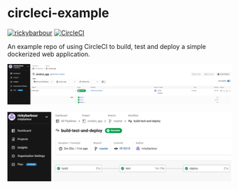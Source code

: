 # circleci-example

[![rickybarbour](https://circleci.com/gh/rickybarbour/circleci.svg?style=shield)]()
[![CircleCI](https://app.circleci.com/pipelines/github/rickybarbour/simple_app.svg?style=svg)](https://app.circleci.com/pipelines/github/rickybarbour/simple_app)

An example repo of using CircleCI to build, test and deploy a simple dockerized web application.

![All Green 1](/images/allgreen1.png)

![All Green 2](/images/allgreen2.png)

